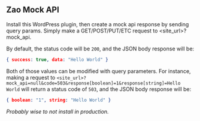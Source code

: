 Zao Mock API
--------

Install this WordPress plugin, then create a mock api response by sending query params. Simply make a GET/POST/PUT/ETC request to <site_url>?mock_api.

By default, the status code will be `200`, and the JSON body response will be:

```json
{ success: true, data: "Hello World" }
```

Both of those values can be modified with query parameters. For instance, making a request to `<site_url>?mock_api=null&code=503&response[boolean]=1&response[string]=Hello World` will return a status code of `503`, and the JSON body response will be:

```json
{ boolean: "1", string: "Hello World" }
```

_Probably wise to not install in production._
